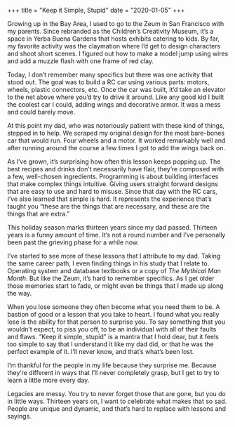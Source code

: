 +++
title = "Keep it Simple, Stupid"
date = "2020-01-05"
+++

Growing up in the Bay Area, I used to go to the Zeum in San Francisco with my parents. Since rebranded as the Children’s Creativity Museum, it’s a space in Yerba Buena Gardens that hosts exhibits catering to kids. By far, my favorite activity was the claymation where I’d get to design characters and shoot short scenes. I figured out how to make a model jump using wires and add a muzzle flash with one frame of red clay.

Today, I don’t remember many specifics but there was one activity that stood out. The goal was to build a RC car using various parts: motors, wheels, plastic connectors, etc. Once the car was built, it’d take an elevator to the net above where you’d try to drive it around. Like any good kid I built the coolest car I could, adding wings and decorative armor. It was a mess and could barely move.

At this point my dad, who was notoriously patient with these kind of things, stepped in to help. We scraped my original design for the most bare-bones car that would run. Four wheels and a motor. It worked remarkably well and after running around the course a few times I got to add the wings back on.

As I’ve grown, it’s surprising how often this lesson keeps popping up. The best recipes and drinks don’t necessarily have flair, they’re composed with a few, well-chosen ingredients. Programming is about building interfaces that make complex things intuitive. Giving users straight forward designs that are easy to use and hard to misuse. Since that day with the RC cars, I’ve also learned that simple is hard. It represents the experience that’s taught you “these are the things that are necessary, and these are the things that are extra.”

This holiday season marks thirteen years since my dad passed. Thirteen years is a funny amount of time. It’s not a round number and I’ve personally been past the grieving phase for a while now.

I’ve started to see more of these lessons that I attribute to my dad. Taking the same career path, I even finding things in his study that I relate to. Operating system and database textbooks or a copy of _The Mythical Man Month_. But like the Zeum, it’s hard to remember specifics. As I get older those memories start to fade, or might even be things that I made up along the way.

When you lose someone they often become what you need them to be. A bastion of good or a lesson that you take to heart. I found what you really lose is the ability for that person to surprise you. To say something that you wouldn’t expect, to piss you off, to be an individual with all of their faults and flaws. “Keep it simple, stupid” is a mantra that I hold dear, but it feels too simple to say that I understand it like my dad did, or that he was the perfect example of it. I’ll never know, and that’s what’s been lost.

I’m thankful for the people in my life because they surprise me. Because they’re different in ways that I’ll never completely grasp, but I get to try to learn a little more every day.

Legacies are messy. You try to never forget those that are gone, but you do in little ways. Thirteen years on, I want to celebrate what makes that so sad. People are unique and dynamic, and that’s hard to replace with lessons and sayings.
